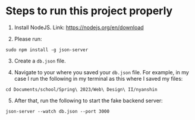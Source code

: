 <h1>Steps to run this project properly</h1>

1. Install NodeJS. Link: https://nodejs.org/en/download

2. Please run:

```
sudo npm install -g json-server
```

3. Create a `db.json` file.

4. Navigate to your where you saved your `db.json` file. For example, in my case I run the following in my terminal as this where I saved my files:

```
cd Documents/school/Spring\ 2023/Web\ Design\ II/nyanshin
```

5. After that, run the following to start the fake backend server:

```
json-server --watch db.json --port 3000
```
